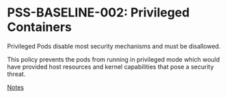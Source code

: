 # PSS-BASELINE-002: Privileged Containers

Privileged Pods disable most security mechanisms and must be disallowed.

This policy prevents the pods from running in privileged mode which would have provided host resources and kernel capabilities that pose a security threat.

[Notes](https://kubernetes.io/docs/concepts/security/pod-security-standards/#:~:text=Privileged%20Containers)
